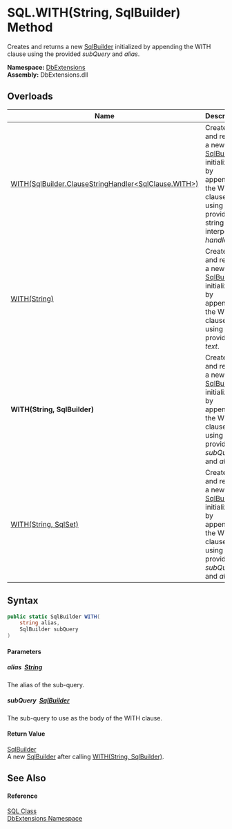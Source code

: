 SQL.WITH(String, SqlBuilder) Method
===================================
Creates and returns a new [SqlBuilder][1] initialized by appending the WITH clause using the provided *subQuery* and *alias*.
  
**Namespace:** [DbExtensions][2]  
**Assembly:** DbExtensions.dll

Overloads
---------

| Name                                                         | Description                                                                                                                          |
| ------------------------------------------------------------ | ------------------------------------------------------------------------------------------------------------------------------------ |
| [WITH(SqlBuilder.ClauseStringHandler&lt;SqlClause.WITH>)][3] | Creates and returns a new [SqlBuilder][1] initialized by appending the WITH clause using the provided string interpolated *handler*. |
| [WITH(String)][4]                                            | Creates and returns a new [SqlBuilder][1] initialized by appending the WITH clause using the provided *text*.                        |
| **WITH(String, SqlBuilder)**                                 | Creates and returns a new [SqlBuilder][1] initialized by appending the WITH clause using the provided *subQuery* and *alias*.        |
| [WITH(String, SqlSet)][5]                                    | Creates and returns a new [SqlBuilder][1] initialized by appending the WITH clause using the provided *subQuery* and *alias*.        |


Syntax
------

```csharp
public static SqlBuilder WITH(
	string alias,
	SqlBuilder subQuery
)
```

#### Parameters

##### *alias*  [String][6]
The alias of the sub-query.

##### *subQuery*  [SqlBuilder][1]
The sub-query to use as the body of the WITH clause.

#### Return Value
[SqlBuilder][1]  
 A new [SqlBuilder][1] after calling [WITH(String, SqlBuilder)][7].

See Also
--------

#### Reference
[SQL Class][8]  
[DbExtensions Namespace][2]  

[1]: ../SqlBuilder/README.md
[2]: ../README.md
[3]: WITH.md
[4]: WITH_1.md
[5]: WITH_3.md
[6]: https://learn.microsoft.com/dotnet/api/system.string
[7]: ../SqlBuilder/WITH_2.md
[8]: README.md
